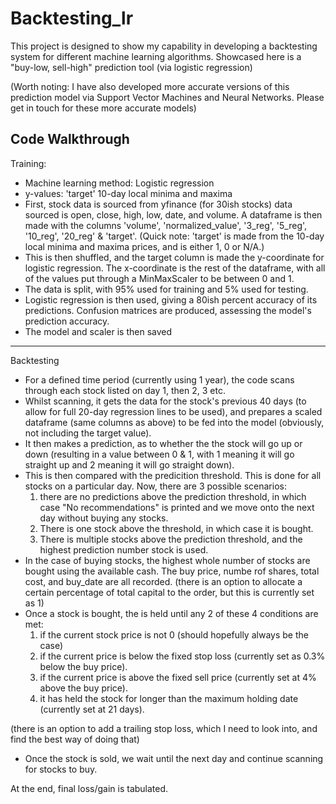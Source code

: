 # Backtesting_lr

This project is designed to show my capability in developing a backtesting system for different machine learning algorithms. Showcased here is a "buy-low, sell-high" prediction tool (via logistic regression)

(Worth noting: I have also developed more accurate versions of this prediction model via Support Vector Machines and Neural Networks. Please get in touch for these more accurate models)

## Code Walkthrough

Training:

- Machine learning method: Logistic regression
- y-values: 'target' 10-day local minima and maxima
- First, stock data is sourced from yfinance (for 30ish stocks) data sourced is open, close, high, low, date, and volume. A dataframe is then made with the columns 'volume', 'normalized_value', '3_reg', '5_reg', '10_reg', '20_reg' & 'target'. (Quick note: 'target' is made from the 10-day local minima and maxima prices, and is either 1, 0 or N/A.)
- This is then shuffled, and the target column is made the y-coordinate for logistic regression. The x-coordinate is the rest of the dataframe, with all of the values put through a MinMaxScaler to be between 0 and 1.
- The data is split, with 95% used for training and 5% used for testing.
- Logistic regression is then used, giving a 80ish percent accuracy of its predictions. Confusion matrices are produced, assessing the model's prediction accuracy.
- The model and scaler is then saved

---

Backtesting

- For a defined time period (currently using 1 year), the code scans through each stock listed on day 1, then 2, 3 etc.
- Whilst scanning, it gets the data for the stock's previous 40 days (to allow for full 20-day regression lines to be used), and prepares a scaled dataframe (same columns as above) to be fed into the model (obviously, not including the target value).
- It then makes a prediction, as to whether the the stock will go up or down (resulting in a value between 0 & 1, with 1 meaning it will go straight up and 2 meaning it will go straight down).
- This is then compared with the predicition threshold. This is done for all stocks on a particular day. Now, there are 3 possible scenarios:
  1. there are no predictions above the prediction threshold, in which case "No recommendations" is printed and we move onto the next day without buying any stocks.
  2. There is one stock above the threshold, in which case it is bought.
  3. There is multiple stocks above the prediction threshold, and the highest prediction number stock is used.
- In the case of buying stocks, the highest whole number of stocks are bought using the available cash. The buy price, numbe rof shares, total cost, and buy_date are all recorded. (there is an option to allocate a certain percentage of total capital to the order, but this is currently set as 1)
- Once a stock is bought, the is held until any 2 of these 4 conditions are met:
  1. if the current stock price is not 0 (should hopefully always be the case)
  2. if the current price is below the fixed stop loss (currently set as 0.3% below the buy price).
  3. if the current price is above the fixed sell price (currently set at 4% above the buy price).
  4. it has held the stock for longer than the maximum holding date (currently set at 21 days).

(there is an option to add a trailing stop loss, which I need to look into, and find the best way of doing that)

- Once the stock is sold, we wait until the next day and continue scanning for stocks to buy.

At the end, final loss/gain is tabulated.

